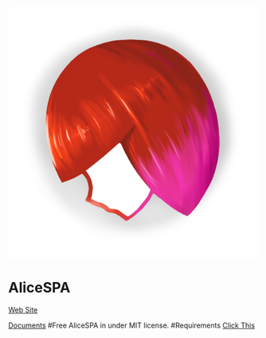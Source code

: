 ![Logo](https://github.com/TeamUnfinite/AliceSPA/blob/master/Documents/logo.png)

# AliceSPA
[Web Site](https://teamunfinite.github.io/AliceSPASite/)

[Documents](https://github.com/TeamUnfinite/AliceSPA/wiki)
#Free
AliceSPA in under MIT license.
#Requirements
[Click This](https://github.com/TeamUnfinite/AliceSPA/wiki/1.-Developing-requirements)
